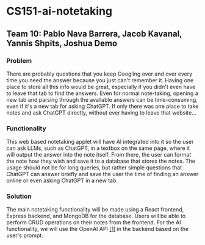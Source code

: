 # CS151-ai-notetaking
## Team 10: Pablo Nava Barrera, Jacob Kavanal, Yannis Shpits, Joshua Demo

### Problem
There are probably questions that you keep Googling over and over every time you need the answer because you just can't remember it. Having one place to store all this info would be great, especially if you didn't even have to leave that tab to find the answers. Even for normal note-taking, opening a new tab and parsing through the available answers can be time-consuming, even if it's a new tab for asking ChatGPT. If only there was one place to take notes and ask ChatGPT directly, without ever having to leave that website...

### Functionality
This web based notetaking applet will have AI integrated into it so the user can ask LLMs, such as ChatGPT, in a textbox on the same page, where it will output the answer into the note itself. From there, the user can format the note how they wish and save it to a database that stores the notes. The usage should not be for long queries, but rather simple questions that ChatGPT can answer briefly and save the user the time of finding an answer online or even asking ChatGPT in a new tab. 

### Solution
The main notetaking functionality will be made using a React frontend, Express backend, and MongoDB for the database. Users will be able to perform CRUD operations on their notes from the frontend. For the AI functionality, we will use the OpenAI API [[1]](https://platform.openai.com/docs/api-reference) in the backend based on the user's prompt. 
